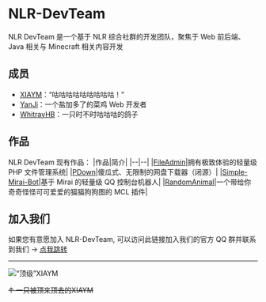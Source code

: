 # NLR-DevTeam
NLR DevTeam 是一个基于 NLR 综合社群的开发团队，聚焦于 Web 前后端、Java 相关与 Minecraft 相关内容开发

## 成员
- [XIAYM](//github.com/XIAYM-gh)：“咕咕咕咕咕咕咕咕咕！”
- [YanJi](//yanji.pro)：一个盐加多了的菜鸡 Web 开发者
- [WhitrayHB](//whitrayhb.top)：一只时不时咕咕咕的鸽子

## 作品
NLR DevTeam 现有作品：
|作品|简介|
|--|--|
|[FileAdmin](https://github.com/NLR-DevTeam/FileAdmin)|拥有极致体验的轻量级 PHP 文件管理系统|
|[PDown](https://pdown.top)|傻瓜式、无限制的网盘下载器（闭源）|
|[Simple-Mirai-Bot](https://github.com/NLR-DevTeam/Simple-Mirai-Bot)|基于 Mirai 的轻量级 QQ 控制台机器人|
|[RandomAnimal](https://github.com/NLR-DevTeam/RandomAnimals)|一个带给你奇奇怪怪可可爱爱的猫猫狗狗图的 MCL 插件| 

## 加入我们
如果您有意愿加入 NLR-DevTeam, 可以访问此链接加入我们的官方 QQ 群并联系到我们 -> [点我跳转](https://join.nlrdev.top/)



<hr>

![“顶级”XIAYM](https://asset.simsoft.top/products/nlrdev/jueBoomXiaym.gif)

~~↑ 一只被顶来顶去的XIAYM~~
